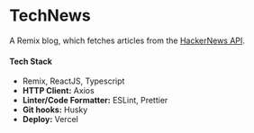 # TechNews

A Remix blog, which fetches articles from the [HackerNews API](https://hacker-news.firebaseio.com).

#### Tech Stack

- Remix, ReactJS, Typescript
- **HTTP Client:** Axios
- **Linter/Code Formatter:** ESLint, Prettier
- **Git hooks:** Husky
- **Deploy:** Vercel
